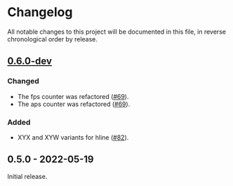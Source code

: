 # Changelog

All notable changes to this project will be documented in this file, in reverse chronological order by release.

## [0.6.0-dev](https://github.com/tuupola/hagl/compare/0.5.0...master)

### Changed
- The fps counter was refactored ([#69](https://github.com/tuupola/hagl/pull/69)).
- The aps counter was refactored ([#69](https://github.com/tuupola/hagl/pull/70)).

### Added
- XYX and XYW variants for hline ([#82](https://github.com/tuupola/hagl/pull/82)).

## 0.5.0 - 2022-05-19

Initial release.
